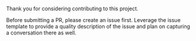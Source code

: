 Thank you for considering contributing to this project.

Before submitting a PR, please create an issue first. Leverage the issue template to provide a quality description of the issue and plan on capturing a conversation there as well.
